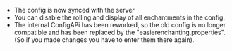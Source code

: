 - The config is now synced with the server
- You can disable the rolling and display of all enchantments in the config.
- The internal ConfigAPi has been reworked, so the old config is no longer compatible and has been replaced by the "easierenchanting.properties". (So if you made changes you have to enter them there again).